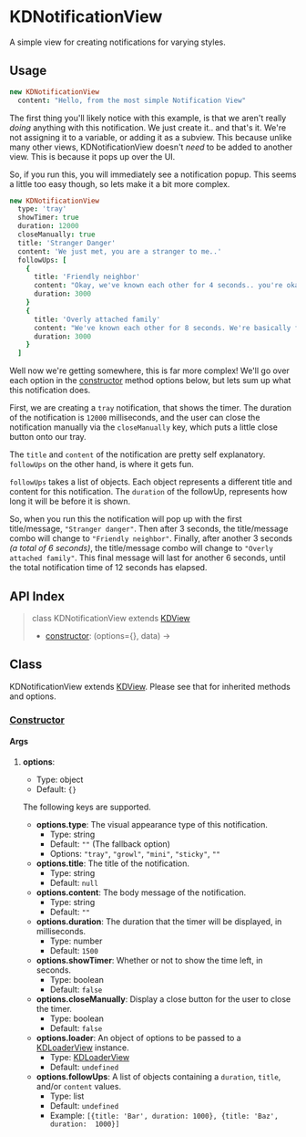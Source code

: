 
# KDNotificationView

A simple view for creating notifications for varying styles.

## Usage

```coffee
new KDNotificationView
  content: "Hello, from the most simple Notification View"
```

The first thing you'll likely notice with this example, is that we aren't 
really *doing* anything with this notification. We just create it.. and that's 
it. We're not assigning it to a variable, or adding it as a subview. This 
because unlike many other views, KDNotificationView doesn't *need* to be added 
to another view.  This is because it pops up over the UI.

So, if you run this, you will immediately see a notification popup. This seems 
a little too easy though, so lets make it a bit more complex.

```coffee
new KDNotificationView
  type: 'tray'
  showTimer: true
  duration: 12000
  closeManually: true
  title: 'Stranger Danger'
  content: 'We just met, you are a stranger to me..'
  followUps: [
    {
      title: 'Friendly neighbor'
      content: "Okay, we've known each other for 4 seconds.. you're okay."
      duration: 3000
    }
    {
      title: 'Overly attached family'
      content: "We've known each other for 8 seconds. We're basically family!"
      duration: 3000
    }
  ]
```

Well now we're getting somewhere, this is far more complex! We'll go over each 
option in the [constructor](#constructor) method options below, but lets sum up 
what this notification does.

First, we are creating a `tray` notification, that shows the timer. The 
duration of the notification is `12000` milliseconds, and the user can close 
the notification manually via the `closeManually` key, which puts a little 
close button onto our tray.

The `title` and `content` of the notification are pretty self explanatory.  
`followUps` on the other hand, is where it gets fun.

`followUps` takes a list of objects. Each object represents a different title 
and content for this notification. The `duration` of the followUp, represents 
how long it will be before it is shown.

So, when you run this the notification will pop up with the first 
title/message, `"Stranger danger"`. Then after 3 seconds, the title/message 
combo will change to `"Friendly neighbor"`. Finally, after another 3 seconds 
*(a total of 6 seconds)*, the title/message combo will change to `"Overly 
attached family"`. This final message will last for another 6 seconds, until 
the total notification time of 12 seconds has elapsed.

## API Index

> class KDNotificationView extends [KDView][kdview]
> - [constructor](#constructor): (options={}, data) ->

## Class

KDNotificationView extends [KDView][kdview]. Please see that for inherited 
methods and options.

### [Constructor](https://github.com/koding/kd/blob/master/src/components/notifications/notificationview.coffee#L5)

#### Args

1. **options**:
    - Type: object
    - Default: `{}`

    The following keys are supported.

    - **options.type**: The visual appearance type of this notification.
      - Type: string
      - Default: `""` (The fallback option)
      - Options: `"tray"`, `"growl"`, `"mini"`, `"sticky"`, `""`
    - **options.title**: The title of the notification.
      - Type: string
      - Default: `null`
    - **options.content**: The body message of the notification.
      - Type: string
      - Default: `""`
    - **options.duration**: The duration that the timer will be displayed, in 
      milliseconds.
      - Type: number
      - Default: `1500`
    - **options.showTimer**: Whether or not to show the time left, in seconds.
      - Type: boolean
      - Default: `false`
    - **options.closeManually**: Display a close button for the user to close 
      the timer.
      - Type: boolean
      - Default: `false`
    - **options.loader**: An object of options to be passed to a 
      [KDLoaderView][kdloaderview] instance.
      - Type: [KDLoaderView][kdloaderview]
      - Default: `undefined`
    - **options.followUps**: A list of objects containing a `duration`, 
      `title`, and/or `content` values.
      - Type: list
      - Default: `undefined`
      - Example: `[{title: 'Bar', duration: 1000}, {title: 'Baz', duration: 
        1000}]`




[kdview]: ./kdview.md
[kdloaderview]: ./kdloaderview.md
